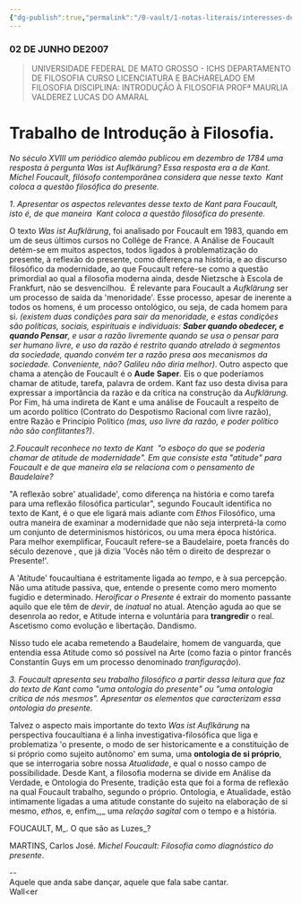 ```yaml
---
{"dg-publish":true,"permalink":"/0-vault/1-notas-literais/interesses-de-pesquisa/trabalho-de-introducao-a-filosofia/","dgHomeLink":true,"dgShowLocalGraph":true,"dgShowFileTree":true,"dgEnableSearch":true}
---
```


  
### 02 DE JUNHO DE2007


>UNIVERSIDADE FEDERAL DE MATO GROSSO - ICHS
DEPARTAMENTO DE FILOSOFIA
CURSO LICENCIATURA E BACHARELADO EM FILOSOFIA
DISCIPLINA: INTRODUÇÃO À FILOSOFIA
PROFª MAURLIA VALDEREZ LUCAS DO AMARAL

# Trabalho de Introdução à Filosofia.

_No século XVIII um periódico alemão publicou em dezembro de 1784 uma resposta à pergunta Was ist Auflkärung? Essa resposta era a de Kant. Michel Foucault, filósofo contemporânea considera que nesse texto  Kant coloca a questão filosófica do presente._

_1_. _Apresentar os aspectos relevantes desse texto de Kant para Foucault, isto é, de que maneira  Kant coloca a questão filosófica do presente._

O texto _Was ist Aufklärung_, foi analisado por Foucault em 1983, quando em um de seus últimos cursos no Collége de France. A Análise de Foucault detém-se em muitos aspectos, todos ligados à problematização do presente, à reflexão do presente, como diferença na história, e ao discurso filosófico da modernidade, ao que Foucault refere-se como a questão primordial ao qual a filosofia moderna ainda, desde Nietzsche à Escola de Frankfurt, não se desvencilhou.  É relevante para Foucault a _Aufklärung_ ser um processo de saída da 'menoridade'. Esse processo, apesar de inerente a todos os homens, é um processo ontológico, ou seja, de cada homem para si. _(existem duas condições para sair da menoridade, e estas condições são políticas, sociais, espirituais e individuais: **Saber quando obedecer, e quando Pensar**, e usar a razão livremente quando se usa o pensar para ser humano livre, e uso da razão é restrito quando atrelado à segmentos da sociedade, quando convém ter a razão presa aos mecanismos da sociedade. Conveniente, não? Galileu não diria melhor)_. Outro aspecto que chama a atenção de Foucault é o **Aude** **Saper**_._ Eis o que poderíamos chamar de atitude, tarefa, palavra de ordem. Kant faz uso desta divisa para expressar a importância da razão e da crítica na construção da _Aufklärung._ Por Fim, há uma indireta de Kant e uma análise de Foucault a respeito de um acordo político (Contrato do Despotismo Racional com livre razão), entre Razão e Princípio Político _(mas, uso livre da razão, e poder político não são conflitantes?)_.

_2.Foucault reconhece no texto de Kant  "o esboço do que se poderia chamar de atitude de modernidade". Em que consiste esta "atitude" para Foucault e de que maneira ela se relaciona com o pensamento de Baudelaire?_

"A reflexão sobre' atualidade', como diferença na história e como tarefa para uma reflexão filosófica particular", segundo Foucault identifica no texto de Kant, é o que ele ligará mais adiante com _Ethos_ Filosófico, uma outra maneira de examinar a modernidade que não seja interpretá-la como um conjunto de determinismos históricos, ou uma mera época histórica. Para melhor exemplificar, Foucault refere-se a Baudelaire, poeta francês do século dezenove , que já dizia 'Vocês não têm o direito de desprezar o Presente!'.

A 'Atitude' foucaultiana é estritamente ligada ao _tempo_, e à sua percepção. Não uma atitude passiva, que, entende o presente como mero momento fugidio e determinado. _Heroificar o Presente_ é extrair do momento passante aquilo que ele têm de _devir_, de _inatual_ no atual. Atenção aguda ao que se desenrola ao redor, e Atitude interna e voluntária para **trangredir** o real. Ascetismo como evolução e libertação. Dandismo.

Nisso tudo ele acaba remetendo a Baudelaire, homem de vanguarda, que entendia essa Atitude como só possível na Arte (como fazia o pintor francês Constantin Guys em um processo denominado _tranfiguração_).

_3. Foucault apresenta seu trabalho filosófico a partir dessa leitura que faz do texto de Kant como "uma ontologia do presente" ou "uma ontologia crítica de nós mesmos". Apresentar os elementos que caracterizam essa ontologia do presente._

Talvez o aspecto mais importante do texto _Was ist Auflkärung_ na perspectiva foucaultiana é a linha investigativa-filosófica que liga e problematiza 'o presente, o modo de ser historicamente e a constituição de si próprio como sujeito autônomo' em suma, uma **ontologia de si próprio**, que se interrogaria sobre nossa _Atualidade_, e qual o nosso campo de possibilidade. Desde Kant, a filosofia moderna se divide em Análise da Verdade, e Ontologia do Presente, tradição esta que foi a forma de reflexão na qual Foucault trabalho, segundo o próprio. Ontologia, e Atualidade, estão intimamente ligadas a uma atitude constante do sujeito na elaboração de si mesmo, _ethos,_ e, enfim_,_ uma _relação sagital_ com o tempo e a história.

FOUCAULT, M_. O que são as Luzes_?

MARTINS, Carlos José. _Michel Foucault: Filosofia como diagnóstico do presente_.

  
--  
Aquele que anda sabe dançar, aquele que fala sabe cantar.  
Wall<er